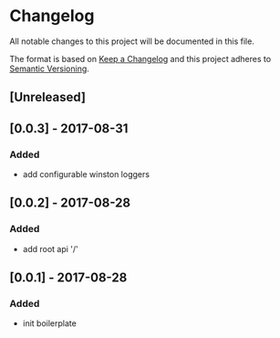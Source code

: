 # Changelog
All notable changes to this project will be documented in this file.

The format is based on [Keep a Changelog](http://keepachangelog.com/en/1.0.0/)
and this project adheres to [Semantic Versioning](http://semver.org/spec/v2.0.0.html).

## [Unreleased]

## [0.0.3] - 2017-08-31
### Added
 - add configurable winston loggers

## [0.0.2] - 2017-08-28
### Added
 - add root api '/'
 
## [0.0.1] - 2017-08-28
### Added
 - init boilerplate
